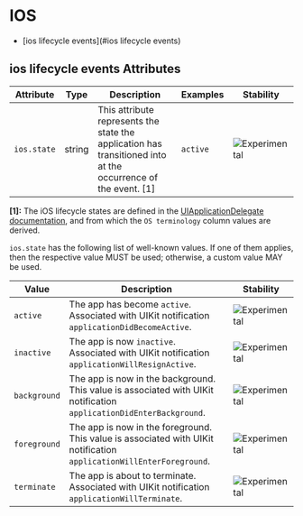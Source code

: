 <!--- Hugo front matter used to generate the website version of this page:
--->

# IOS

- [ios lifecycle events](#ios lifecycle events)

## ios lifecycle events Attributes

| Attribute   | Type   | Description                                                                                                   | Examples | Stability                                                        |
| ----------- | ------ | ------------------------------------------------------------------------------------------------------------- | -------- | ---------------------------------------------------------------- |
| `ios.state` | string | This attribute represents the state the application has transitioned into at the occurrence of the event. [1] | `active` | ![Experimental](https://img.shields.io/badge/-experimental-blue) |

**[1]:** The iOS lifecycle states are defined in the [UIApplicationDelegate documentation](https://developer.apple.com/documentation/uikit/uiapplicationdelegate#1656902), and from which the `OS terminology` column values are derived.

`ios.state` has the following list of well-known values. If one of them applies, then the respective value MUST be used; otherwise, a custom value MAY be used.

| Value        | Description                                                                                                          | Stability                                                        |
| ------------ | -------------------------------------------------------------------------------------------------------------------- | ---------------------------------------------------------------- |
| `active`     | The app has become `active`. Associated with UIKit notification `applicationDidBecomeActive`.                        | ![Experimental](https://img.shields.io/badge/-experimental-blue) |
| `inactive`   | The app is now `inactive`. Associated with UIKit notification `applicationWillResignActive`.                         | ![Experimental](https://img.shields.io/badge/-experimental-blue) |
| `background` | The app is now in the background. This value is associated with UIKit notification `applicationDidEnterBackground`.  | ![Experimental](https://img.shields.io/badge/-experimental-blue) |
| `foreground` | The app is now in the foreground. This value is associated with UIKit notification `applicationWillEnterForeground`. | ![Experimental](https://img.shields.io/badge/-experimental-blue) |
| `terminate`  | The app is about to terminate. Associated with UIKit notification `applicationWillTerminate`.                        | ![Experimental](https://img.shields.io/badge/-experimental-blue) |
